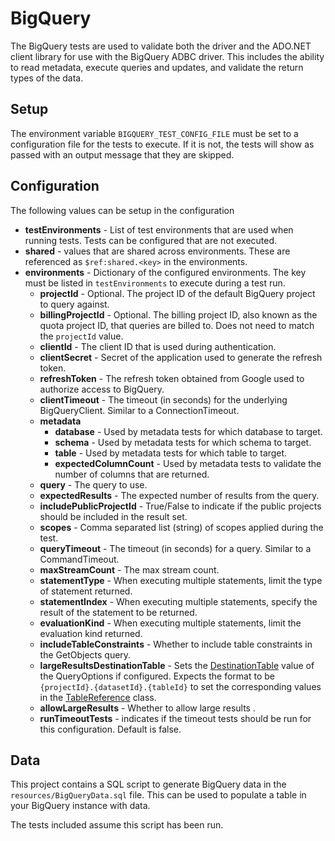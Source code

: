 <!--

 Licensed to the Apache Software Foundation (ASF) under one or more
 contributor license agreements.  See the NOTICE file distributed with
 this work for additional information regarding copyright ownership.
 The ASF licenses this file to You under the Apache License, Version 2.0
 (the "License"); you may not use this file except in compliance with
 the License.  You may obtain a copy of the License at

    http://www.apache.org/licenses/LICENSE-2.0

 Unless required by applicable law or agreed to in writing, software
 distributed under the License is distributed on an "AS IS" BASIS,
 WITHOUT WARRANTIES OR CONDITIONS OF ANY KIND, either express or implied.
 See the License for the specific language governing permissions and
 limitations under the License.

-->

# BigQuery
The BigQuery tests are used to validate both the driver and the ADO.NET client library for use with the BigQuery ADBC driver. This includes the ability to read metadata, execute queries and updates, and validate the return types of the data.

## Setup
The environment variable `BIGQUERY_TEST_CONFIG_FILE` must be set to a configuration file for the tests to execute. If it is not, the tests will show as passed with an output message that they are skipped.

## Configuration

The following values can be setup in the configuration

- **testEnvironments** - List of test environments that are used when running tests. Tests can be configured that are not executed.
- **shared** - values that are shared across environments. These are referenced as `$ref:shared.<key>` in the environments.
- **environments** - Dictionary of the configured environments. The key must be listed in `testEnvironments` to execute during a test run.
  - **projectId** - Optional. The project ID of the default BigQuery project to query against.
  - **billingProjectId** - Optional. The billing project ID, also known as the quota project ID, that queries are billed to. Does not need to match the `projectId` value.
  - **clientId** - The client ID that is used during authentication.
  - **clientSecret** - Secret of the application used to generate the refresh token.
  - **refreshToken** - The refresh token obtained from Google used to authorize access to BigQuery.
  - **clientTimeout** - The timeout (in seconds) for the underlying BigQueryClient. Similar to a ConnectionTimeout.
  - **metadata**
    - **database** - Used by metadata tests for which database to target.
    - **schema** - Used by metadata tests for which schema to target.
    - **table** - Used by metadata tests for which table to target.
    - **expectedColumnCount** - Used by metadata tests to validate the number of columns that are returned.
  - **query** - The query to use.
  - **expectedResults** - The expected number of results from the query.
  - **includePublicProjectId** - True/False to indicate if the public projects should be included in the result set.
  - **scopes** - Comma separated list (string) of scopes applied during the test.
  - **queryTimeout** - The timeout (in seconds) for a query. Similar to a CommandTimeout.
  - **maxStreamCount** - The max stream count.
  - **statementType** - When executing multiple statements, limit the type of statement returned.
  - **statementIndex** - When executing multiple statements, specify the result of the statement to be returned.
  - **evaluationKind** - When executing multiple statements, limit the evaluation kind returned.
  - **includeTableConstraints** - Whether to include table constraints in the GetObjects query.
  - **largeResultsDestinationTable** - Sets the [DestinationTable](https://cloud.google.com/dotnet/docs/reference/Google.Cloud.BigQuery.V2/latest/Google.Cloud.BigQuery.V2.QueryOptions#Google_Cloud_BigQuery_V2_QueryOptions_DestinationTable) value of the QueryOptions if configured. Expects the format to be `{projectId}.{datasetId}.{tableId}` to set the corresponding values in the [TableReference](https://github.com/googleapis/google-api-dotnet-client/blob/6c415c73788b848711e47c6dd33c2f93c76faf97/Src/Generated/Google.Apis.Bigquery.v2/Google.Apis.Bigquery.v2.cs#L9348) class.
  - **allowLargeResults** - Whether to allow large results .
  - **runTimeoutTests** - indicates if the timeout tests should be run for this configuration. Default is false.

## Data
This project contains a SQL script to generate BigQuery data in the `resources/BigQueryData.sql` file. This can be used to populate a table in your BigQuery instance with data.

The tests included assume this script has been run.
